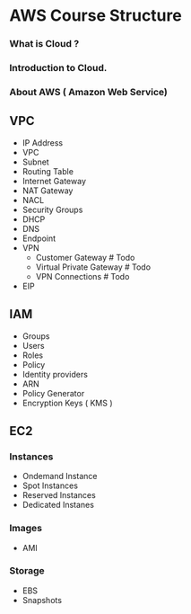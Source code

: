 # AWS Course Structure

### What is Cloud ? 

### Introduction to Cloud.

### About AWS ( Amazon Web Service)

## VPC

-  IP Address
-  VPC
-  Subnet
-  Routing Table
-  Internet Gateway
-  NAT Gateway
-  NACL
-  Security Groups
-  DHCP
-  DNS
-  Endpoint
-  VPN 
    - Customer Gateway          # Todo
    - Virtual Private Gateway   # Todo
    - VPN Connections           # Todo
-  EIP

## IAM

-  Groups
-  Users
-  Roles
-  Policy
-  Identity providers
-  ARN
-  Policy Generator
-  Encryption Keys ( KMS )

## EC2

### Instances
-   Ondemand Instance
-   Spot Instances
-   Reserved Instances
-   Dedicated Instanes

### Images
-   AMI
### Storage 
-   EBS
-   Snapshots




